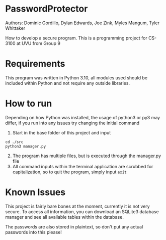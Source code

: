 # PasswordProtector
Authors: 
Dominic Gordillo, Dylan Edwards, Joe Zink, Myles Mangum, Tyler Whittaker

How to develop a secure program.  This is a programming project for CS-3100 at UVU from Group 9
# Requirements
This program was written in Python 3.10, all modules used should be included within Python and not require any outside libraries.
# How to run
Depending on how Python was installed, the usage of python3 or py3 may differ, if you run into any issues try changing the initial command
1. Start in the base folder of this project and input 
```console
cd ./src
python3 manager.py
```
2. The program has multiple files, but is executed through the manager.py file
3. All command inputs within the terminal application are scrubbed for capitalization, so to quit the program, simply input `exit`
# Known Issues
This project is fairly bare bones at the moment, currently it is not very secure.  To access all information, you can download an SQLite3 database manager and see all available tables within the database. 

The passwords are also stored in plaintext, so don't put any actual passwords into this please!
